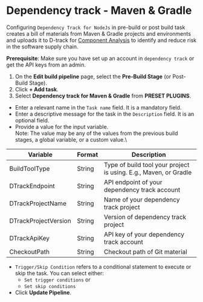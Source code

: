 # Dependency track - Maven & Gradle

Configuring `Dependency Track for NodeJs` in pre-build or post build task creates a bill of materials from Maven & Gradle projects and environments and uploads it to D-track for [Component Analysis](https://owasp.org/www-community/Component_Analysis) to identify and reduce risk in the software supply chain.

**Prerequisite**: Make sure you have set up an account in `dependency track` or get the API keys from an admin.

1. On the **Edit build pipeline** page, select the **Pre-Build Stage** (or Post-Build Stage).
2. Click **+ Add task**.
3. Select **Dependency track for Maven & Gradle** from **PRESET PLUGINS**.

* Enter a relevant name in the `Task name` field. It is a mandatory field.
* Enter a descriptive message for the task in the `Description` field. It is an optional field.
* Provide a value for the input variable.\
  Note: The value may be any of the values from the previous build stages, a global variable, or a custom value.\


| Variable             | Format | Description                                                      |
| -------------------- | ------ | ---------------------------------------------------------------- |
| BuildToolType        | String | Type of build tool your project is using. E.g., Maven, or Gradle |
| DTrackEndpoint       | String | API endpoint of your dependency track account                    |
| DTrackProjectName    | String | Name of your dependency track project                            |
| DTrackProjectVersion | String | Version of dependency track project                              |
| DTrackApiKey         | String | API key of your dependency track account                         |
| CheckoutPath         | String | Checkout path of Git material                                    |

* `Trigger/Skip Condition` refers to a conditional statement to execute or skip the task. You can select either:
  * `Set trigger conditions` or
  * `Set skip conditions`
* Click **Update Pipeline**.
